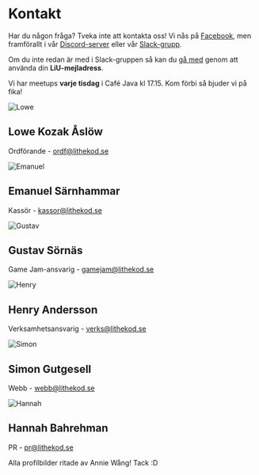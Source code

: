# Kontakt

<!--
<div id="important-information">

<p>

Sök styrelsen! <a href="https://forms.gle/L5j9SQdbqMr1cDms5">Ansökan sker via
formulär.</a> Läs mer om vad de olika posterna gör här nedan.

</p>

</div>
-->

Har du någon fråga? Tveka inte att kontakta oss!
Vi nås på [Facebook](https://www.facebook.com/LitheKod/),
men framförallt i vår [Discord-server](https://discord.gg/UG5YYsN) eller vår [Slack-grupp](https://lithe-kod.slack.com/).

Om du inte redan är med i Slack-gruppen så kan du
[gå med](https://lithe-kod.slack.com/signup) genom att använda din **LiU-mejladress**.

Vi har meetups **varje tisdag** i Café Java kl 17.15. Kom förbi så bjuder vi på fika!

<div id="card-container">
<div class="profile-card">
    <img src="/static/img/board-22-23/lowe.png" alt="Lowe">
    <h2>Lowe Kozak Åslöw</h2>
    <p class="profile-card-sub">Ordförande - <a href="mailto:ordf@lithekod.se">ordf@lithekod.se</a></p>
</div>

<div class="profile-card">
    <img src="/static/img/kodapa-profile-picture.png" alt="Emanuel">
    <h2>Emanuel Särnhammar</h2>
    <p class="profile-card-sub">Kassör - <a href="mailto:kassor@lithekod.se">kassor@lithekod.se</a></p>
</div>

<div class="profile-card">
    <img src="/static/img/board-22-23/gustav.png" alt="Gustav">
    <h2>Gustav Sörnäs</h2>
    <p class="profile-card-sub">Game Jam-ansvarig - <a href="mailto:gamejam@lithekod.se">gamejam@lithekod.se</a></p>
</div>

<!-- <div class="profile-card"> -->
<!--     <img src="/static/img/board-21-22/lowe.png" alt="Lowe"> -->
<!--     <h2>Lowe Kozak Åslöw</h2> -->
<!--     <p class="profile-card-sub">Vice ordförande - <a href="mailto:vordf@lithekod.se">vordf@lithekod.se</a></p> -->
<!-- </div> -->

<div class="profile-card">
    <img src="/static/img/kodapa-profile-picture.png" alt="Henry">
    <h2>Henry Andersson</h2>
    <p class="profile-card-sub">Verksamhetsansvarig - <a href="mailto:verks@lithekod.se">verks@lithekod.se</a></p>
</div>

<div class="profile-card">
    <img src="/static/img/board-22-23/simon.png" alt="Simon">
    <h2>Simon Gutgesell</h2>
    <p class="profile-card-sub">Webb - <a href="mailto:webb@lithekod.se">webb@lithekod.se</a></p>
</div>

<div class="profile-card">
    <img src="/static/img/board-22-23/hannah.png" alt="Hannah">
    <h2>Hannah Bahrehman</h2>
    <p class="profile-card-sub">PR - <a href="mailto:pr@lithekod.se">pr@lithekod.se</a></p>
</div></div>

Alla profilbilder ritade av Annie Wång! Tack :D
